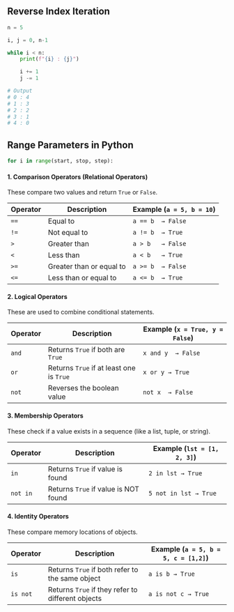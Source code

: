 ## Reverse Index Iteration
```python
n = 5

i, j = 0, n-1

while i < n:
    print(f"{i} : {j}")

    i += 1
    j -= 1

# Output 
# 0 : 4
# 1 : 3
# 2 : 2
# 3 : 1
# 4 : 0
```
## Range Parameters in Python
``` python
for i in range(start, stop, step):
```
#### 1. Comparison Operators (Relational Operators)  
These compare two values and return `True` or `False`.

| Operator | Description              | Example (`a = 5, b = 10`) |
|----------|--------------------------|---------------------------|
| `==`     | Equal to                 | `a == b  → False`         |
| `!=`     | Not equal to             | `a != b  → True`          |
| `>`      | Greater than             | `a > b   → False`         |
| `<`      | Less than                | `a < b   → True`          |
| `>=`     | Greater than or equal to | `a >= b  → False`         |
| `<=`     | Less than or equal to    | `a <= b  → True`          |

#### 2. Logical Operators  
These are used to combine conditional statements.

| Operator | Description                          | Example (`x = True, y = False`) |
|----------|--------------------------------------|---------------------------------|
| `and`    | Returns `True` if both are `True`   | `x and y  → False`             |
| `or`     | Returns `True` if at least one is `True` | `x or y → True`           |
| `not`    | Reverses the boolean value         | `not x  → False`              |

#### 3. Membership Operators  
These check if a value exists in a sequence (like a list, tuple, or string).

| Operator | Description                      | Example (`lst = [1, 2, 3]`) |
|----------|----------------------------------|-----------------------------|
| `in`     | Returns `True` if value is found | `2 in lst → True` |
| `not in` | Returns `True` if value is NOT found | `5 not in lst → True` |

#### 4. Identity Operators  
These compare memory locations of objects.

| Operator | Description                          | Example (`a = 5, b = 5, c = [1,2]`) |
|----------|--------------------------------------|-------------------------------------|
| `is`     | Returns `True` if both refer to the same object | `a is b → True` |
| `is not` | Returns `True` if they refer to different objects | `a is not c → True` |
